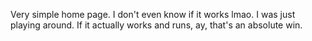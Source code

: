 Very simple home page. I don't even know if it works lmao. I was just playing around. If it actually works and runs, ay, that's an absolute win.
